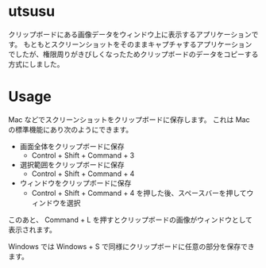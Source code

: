 # utsusu
クリップボードにある画像データをウィンドウ上に表示するアプリケーションです。
もともとスクリーンショットをそのままキャプチャするアプリケーションでしたが、権限周りがきびしくなったためクリップボードのデータをコピーする方式にしました。

# Usage
Mac などでスクリーンショットをクリップボードに保存します。
これは Mac の標準機能にあり次のようにできます。

- 画面全体をクリップボードに保存
    - Control + Shift + Command + 3
- 選択範囲をクリップボードに保存
  - Control + Shift + Command + 4
- ウィンドウをクリップボードに保存
  - Control + Shift + Command + 4 を押した後、スペースバーを押してウィンドウを選択

このあと、 Command + L を押すとクリップボードの画像がウィンドウとして表示されます。

Windows では Windows + S で同様にクリップボードに任意の部分を保存できます。
